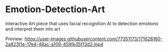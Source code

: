 # Emotion-Detection-Art
Interactive Art piece that uses facial recognition AI to detection emotions and interpret them into art

Preview:
https://user-images.githubusercontent.com/77351173/171628160-2a823f1e-17e4-48ac-a109-459fe35f13d2.mp4

